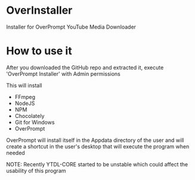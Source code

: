 # OverInstaller
Installer for OverPrompt YouTube Media Downloader


# How to use it

After you downloaded the GitHub repo and extracted it, execute 'OverPrompt Installer' with Admin permissions

This will install

-   FFmpeg
-   NodeJS
-   NPM
-   Chocolately
-   Git for Windows
-   OverPrompt

OverPrompt will install itself in the Appdata directory of the user and will create a shortcut in the user's desktop that will execute the program when needed


NOTE: Recently YTDL-CORE started to be unstable which could affect the usability of this program
